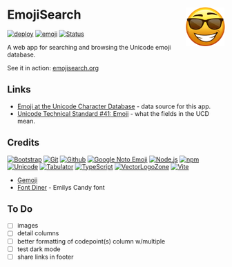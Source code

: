# EmojiSearch <img alt="VectorLogoZone logo" src="public/favicon.svg" height="90" align="right" />

[![deploy](https://github.com/FileFormatInfo/emojisearch/actions/workflows/ghpages-deploy.yaml/badge.svg)](https://github.com/FileFormatInfo/emojisearch/actions/workflows/ghpages-deploy.yaml)
[![emoji](https://img.shields.io/badge/dynamic/json.svg?label=emoji&url=https%3A%2F%2Fwww.emojisearch.org%2Fstatus.json&query=%24.emojicount)](https://www.emojisearch.org/)
[![Status](https://img.shields.io/nodeping/status/B6RTMJ8A-A6ES-4AVT-8XQK-6LMQJ5DYK7A1.svg?style=flat)](https://nodeping.com/reports/checks/B6RTMJ8A-A6ES-4AVT-8XQK-6LMQJ5DYK7A1)

A web app for searching and browsing the Unicode emoji database.

See it in action: [emojisearch.org](https://www.emojisearch.org/)

## Links

- [Emoji at the Unicode Character Database](https://www.unicode.org/Public/UCD/latest/ucd/emoji/) - data source for this app.
- [Unicode Technical Standard #41: Emoji](https://unicode.org/reports/tr51/) - what the fields in the UCD mean.

## Credits

[![Bootstrap](https://www.vectorlogo.zone/logos/getbootstrap/getbootstrap-ar21.svg)](https://getbootstrap.com/ "HTML/CSS Framework")
[![Git](https://www.vectorlogo.zone/logos/git-scm/git-scm-ar21.svg)](https://git-scm.com/ "Version control")
[![Github](https://www.vectorlogo.zone/logos/github/github-ar21.svg)](https://gitlab.com/ "Code hosting")
[![Google Noto Emoji](https://www.vectorlogo.zone/logos/google/google-ar21.svg)](https://github.com/googlefonts/noto-emoji/blob/43f47be9404018cd9d8f73a227363a8f20acdab5/svg/emoji_u1f984.svg "Icon")
[![Node.js](https://www.vectorlogo.zone/logos/nodejs/nodejs-ar21.svg)](https://nodejs.org/ "Application Server")
[![npm](https://www.vectorlogo.zone/logos/npmjs/npmjs-ar21.svg)](https://www.npmjs.com/ "JS Package Management")
[![Unicode](https://www.vectorlogo.zone/logos/unicode/unicode-ar21.svg)](https://www.unicode.org/Public/17.0.0/ "Unicode Character Database")
[![Tabulator](https://www.vectorlogo.zone/logos/tabulatorinfo/tabulatorinfo-ar21.svg)](https://tabulator.info/ "Grid widget")
[![TypeScript](https://www.vectorlogo.zone/logos/typescriptlang/typescriptlang-ar21.svg)](https://www.typescriptlang.org/ "Programming Language")
[![VectorLogoZone](https://www.vectorlogo.zone/logos/vectorlogozone/vectorlogozone-ar21.svg)](https://www.vectorlogo.zone/ "Logos")
[![Vite](https://www.vectorlogo.zone/logos/vitejsdev/vitejsdev-ar21.svg)](https://vitejs.dev/ "Bundler")

* [Gemoji](https://github.com/github/gemoji)
* [Font Diner](https://fontdiner.com/) - Emilys Candy font

## To Do

- [ ] images
- [ ] detail columns
- [ ] better formatting of codepoint(s) column w/multiple
- [ ] test dark mode
- [ ] share links in footer
